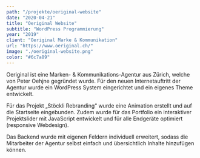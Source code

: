 ```yaml
---
path: "/projekte/oeriginal-website"
date: "2020-04-21"
title: "Oeriginal Website"
subtitle: "WordPress Programmierung"
year: "2019"
client: "Oeriginal Marke & Kommunikation"
url: "https://www.oeriginal.ch/"
image: "./oeriginal-website.png"
color: "#6c7a89"
---
```


Oeriginal ist eine Marken- & Kommunikations-Agentur aus Zürich, welche von Peter Oehjne gegründet wurde. Für den neuen Internetauftritt der Agentur wurde ein WordPress System eingerichtet und ein eigenes Theme entwickelt.

Für das Projekt „Stöckli Rebranding“ wurde eine Animation erstellt und auf die Startseite eingebunden. Zudem wurde für das Portfolio ein interaktiver Projektslider mit JavaScript entwickelt und für alle Endgeräte optimiert (responsive Webdesign).

Das Backend wurde mit eigenen Feldern individuell erweitert, sodass die Mitarbeiter der Agentur selbst einfach und übersichtlich Inhalte hinzufügen können.
